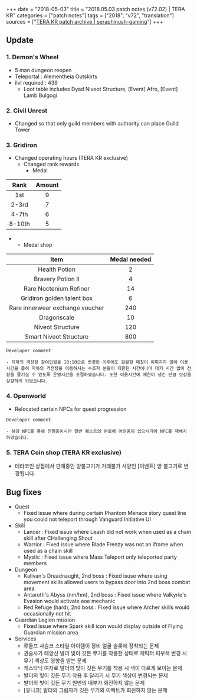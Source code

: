 +++
date = "2018-05-03"
title = "2018.05.03 patch notes (v72.02) | TERA KR"
categories = ["patch notes"]
tags = ["2018", "v72", "translation"]
sources = ["[TERA KR patch archive | seraphinush-gaming](/ko/patch/2018/v72-02)"]
+++

## Update

### **1.** Demon's Wheel
- 5 man dungeon reopen
- Teleportal : Alementheia Outskirts
- ilvl required : 439
  - Loot table includes Dyad Niveot Structure, [Event] Afro, [Event] Lamb Bulgogi

### **2.** Civil Unrest
- Changed so that only guild members with authority can place Guild Tower

### **3.** Gridiron
- Changed operating hours (TERA KR exclusive)
  - Changed rank rewards
    - Medal

| Rank | Amount |
| :-: | :-: |
| 1st | 9 |
| 2-3rd | 7 |
| 4-7th | 6 |
| 8-10th | 5 |

- 
  - Medal shop

| Item | Medal needed |
| :-: | :-: |
| Health Potion | 2 |
| Bravery Potion II | 4 |
| Rare Noctenium Refiner | 14 |
| Gridiron golden talent box | 6 |
| Rare innerwear exchange voucher | 240 |
| Dragonscale | 10 |
| Niveot Structure | 120 |
| Smart Niveot Structure | 800 |

```
Developer comment

- 지하의 격전장 참여인원을 10:10으로 변경한 이후에도 원활한 매칭이 이뤄지지 않아 이용시간을 좁혀 지하의 격전장을 이용하시는 수호자 분들이 제한된 시간이나마 대기 시간 없이 전장을 즐기실 수 있도록 운영시간을 조절하였습니다. 또한 이용시간에 제한이 생긴 만큼 보상을 상향하게 되었습니다.
```

### **4.** Openworld
- Relocated certain NPCs for quest progression

```
Developer comment

- 해당 NPC를 통해 진행중이시던 일반 퀘스트의 완료에 어려움이 있으시기에 NPC를 재배치 하였습니다.
```

### **5.** TERA Coin shop (TERA KR exclusive)
- 테라코인 상점에서 판매중인 양불고기가 거래불가 사양인 [이벤트] 양 불고기로 변경됩니다.

## Bug fixes

- Quest
  - Fixed issue where during certain Phantom Menace story quest line you could not teleport through Vanguard Initiative UI
- Skill
  - Lancer : Fixed issue where Leash did not work when used as a chain skill after CHallenging Shout
  - Warrior : Fixed issue where Blade Frenzy was not an iframe when used as a chain skill
  - Mystic : Fixed issue where Mass Teleport only teleported party members
- Dungeon
  - Kalivan's Dreadnaught, 2nd boss : Fixed isuse where using movement skills allowed users to bypass door into 2nd boss combat area
  - Antaroth's Abyss (nm/hm), 2nd boss : Fixed issue where Valkyrie's Evasion would activate aoe mechanic
  - Red Refuge (hard), 2nd boss : Fixed issue where Archer skills would occasionally not hit
- Guardian Legion mission
  - Fixed issue where Spark skill icon would display outside of Flying Guardian mission area
- Services
  - 루돌프 사슴코 스타일 아이템이 장비 얼굴 슬롯에 장착되는 문제
  - 권술사가 태양신 발더 빛이 깃든 무기를 착용한 상태로 캐릭터 피부색 변경 시 무기 색상도 영향을 받는 문제
  - 케스타닉 여자로 발더의 빛이 깃든 무기를 착용 시 색이 다르게 보이는 문제
  - 발더의 빛이 깃든 무기 착용 후 달리기 시 무기 색상이 변경되는 문제
  - 발더의 빛이 깃든 무기 원반의 내부가 회전하지 않는 문제
  - [유니크] 발더의 그림자가 깃든 무기의 이펙트가 회전하지 않는 문제
